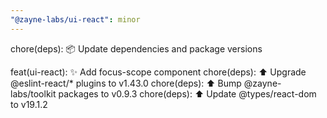```yaml
---
"@zayne-labs/ui-react": minor
---
```


chore(deps): 📦 Update dependencies and package versions

feat(ui-react): ✨ Add focus-scope component
chore(deps): ⬆️ Upgrade @eslint-react/\* plugins to v1.43.0
chore(deps): ⬆️ Bump @zayne-labs/toolkit packages to v0.9.3
chore(deps): ⬆️ Update @types/react-dom to v19.1.2
